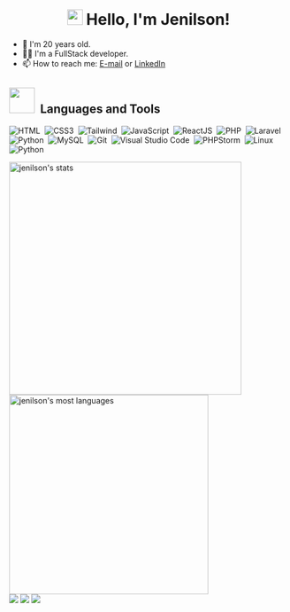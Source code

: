 <h1 align="center"><img src="https://media.giphy.com/media/hvRJCLFzcasrR4ia7z/giphy.gif" width="28px" height="28px"> Hello, I'm Jenilson!</h1>

- 👨 I'm 20 years old.
- 👨‍💻 I'm a FullStack developer.
- 📫 How to reach me: <a href="mailto:me@jenilsonllucas@gmail.com">E-mail</a> or <a href="https://www.linkedin.com/in/jenilson-lucas/" target="_blank">LinkedIn</a>

## <img src="https://media.giphy.com/media/WUlplcMpOCEmTGBtBW/giphy.gif" width="46em" height="46em">&nbsp; Languages and Tools

![HTML](https://img.shields.io/badge/-HTML-05122A?style=flat&logo=HTML5)&nbsp;
![CSS3](https://img.shields.io/badge/-CSS-05122A?style=flat&logo=CSS3&logoColor=1572B6)&nbsp;
![Tailwind](https://img.shields.io/badge/-Tailwind-05122A?style=flat&logo=tailwindcss)&nbsp;
![JavaScript](https://img.shields.io/badge/-JavaScript-05122A?style=flat&logo=javascript)&nbsp;
![ReactJS](https://img.shields.io/badge/-ReactJS-05122A?style=flat&logo=react)&nbsp;
![PHP](https://img.shields.io/badge/-PHP-05122A?style=flat&logo=php)&nbsp;
![Laravel](https://img.shields.io/badge/-Laravel-05122A?style=flat&logo=laravel)&nbsp;
![Python](https://img.shields.io/badge/-Python-05122A?style=flat&logo=python&)&nbsp;
![MySQL](https://img.shields.io/badge/-MySQL-05122A?style=flat&logo=mysql&logoColor=FF9E00)&nbsp;
![Git](https://img.shields.io/badge/-Git-05122A?style=flat&logo=git)&nbsp;
![Visual Studio Code](https://img.shields.io/badge/-Visual%20Studio%20Code-05122A?style=flat&logo=visual-studio-code&logoColor=007ACC)&nbsp;
![PHPStorm](https://img.shields.io/badge/-PHPStorm-05122A?style=flat&logo=phpstorm&logoColor=A831E6)&nbsp;
![Linux](https://img.shields.io/badge/-Linux-05122A?style=flat&logo=linux&logoColor=FFF)&nbsp;
![Python](https://img.shields.io/badge/-Python-05122A?style=flat&logo=python&)&nbsp;

<div align="left">
<img width="420em" src="https://github-readme-stats.vercel.app/api?username=jenilsonlucas&show_icons=true&theme=vision-friendly-dark" alt="jenilson's stats"/>
<img width="360em" src="https://github-readme-stats.vercel.app/api/top-langs/?username=jenilsonlucas&layout=compact&theme=vision-friendly-dark" alt="jenilson's most languages"/>
</div>
  
 
<div> 
  <a href="https://www.instagram.com/jenilson_lucas_/" target="_blank"><img src="https://img.shields.io/badge/-Instagram-%23E4405F?style=for-the-badge&logo=instagram&logoColor=white" target="_blank"></a>
  <a href = "mailto:jenilsonllucas@gmail.com"><img src="https://img.shields.io/badge/-Gmail-%23333?style=for-the-badge&logo=gmail&logoColor=white" target="_blank"></a>
  <a href="https://www.linkedin.com/in/jenilson-lucas" target="_blank"><img src="https://img.shields.io/badge/-LinkedIn-%230077B5?style=for-the-badge&logo=linkedin&logoColor=white" target="_blank"></a> 
  
</div>
